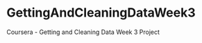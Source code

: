 GettingAndCleaningDataWeek3
===========================

Coursera - Getting and Cleaning Data Week 3 Project
